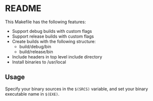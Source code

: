 # README

This Makefile has the following features:
- Support debug builds with custom flags
- Support release builds with custom flags
- Create builds with the following structure:
    - build/debug/bin
    - build/release/bin
- Include headers in top level include directory
- Install binaries to /usr/local

## Usage

Specify your binary sources in the `$(SRCS)` variable,
and set your binary executable name in `$(EXE)`.
